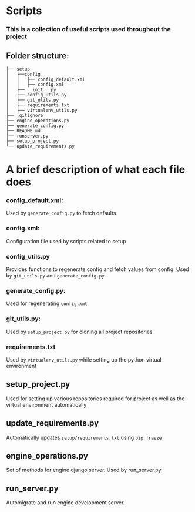 # Scripts
### This is a collection of useful scripts used throughout the project

## Folder structure:
```
├── setup
│   ├──config
│   │   ├── config_default.xml
│   │   ├── config.xml
│   ├── __init__.py
│   ├── config_utils.py
│   ├── git_utils.py
│   ├── requirements.txt
│   ├── virtualenv_utils.py
├── .gitignore
├── engine_operations.py
├── generate_config.py
├── README.md
├── runserver.py
├── setup_project.py
└── update_requirements.py
```

# A brief description of what each file does

### config_default.xml:
Used by ```generate_config.py``` to fetch defaults

### config.xml:
Configuration file used by scripts related to setup

### config_utils.py
Provides functions to regenerate config and fetch values from config. Used by ```git_utils.py``` and ```generate_config.py```

### generate_config.py:
Used for regenerating ```config.xml```

### git_utils.py:
Used by ```setup_project.py``` for cloning all project repositories

### requirements.txt
Used by ```virtualenv_utils.py``` while setting up the python virtual environment

## setup_project.py
Used for setting up various repositories required for project as well as the virtual environment automatically

## update_requirements.py
Automatically updates ```setup/requirements.txt``` using ```pip freeze```

## engine_operations.py
Set of methods for engine django server. Used by run_server.py

## run_server.py
Automigrate and run engine development server.